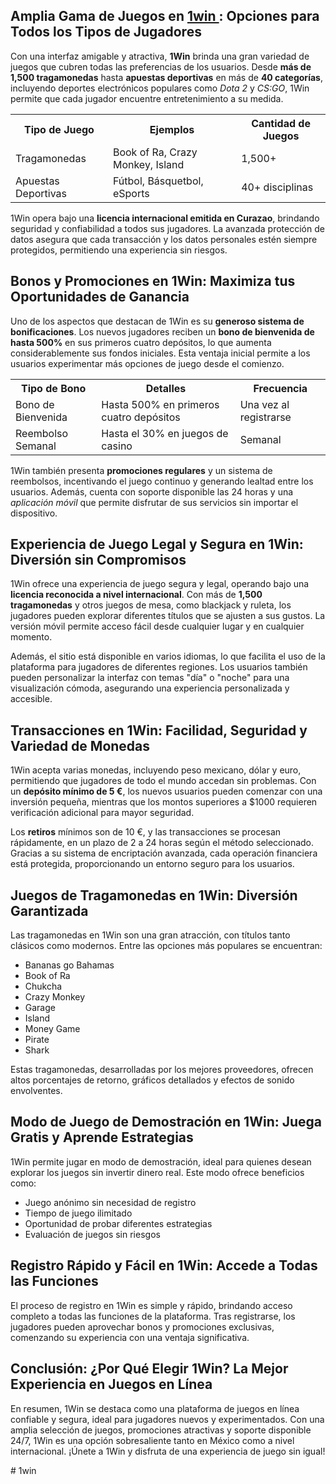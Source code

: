 <h2>Amplia Gama de Juegos en <a href="https://1win1.mx/">1win </a>: Opciones para Todos los Tipos de Jugadores</h2>
<p>Con una interfaz amigable y atractiva, <strong>1Win</strong> brinda una gran variedad de juegos que cubren todas las preferencias de los usuarios. Desde <strong>más de 1,500 tragamonedas</strong> hasta <strong>apuestas deportivas</strong> en más de <strong>40 categorías</strong>, incluyendo deportes electrónicos populares como <em>Dota 2</em> y <em>CS:GO</em>, 1Win permite que cada jugador encuentre entretenimiento a su medida.</p>

<table>
  <tr>
    <th>Tipo de Juego</th>
    <th>Ejemplos</th>
    <th>Cantidad de Juegos</th>
  </tr>
  <tr>
    <td>Tragamonedas</td>
    <td>Book of Ra, Crazy Monkey, Island</td>
    <td>1,500+</td>
  </tr>
  <tr>
    <td>Apuestas Deportivas</td>
    <td>Fútbol, Básquetbol, eSports</td>
    <td>40+ disciplinas</td>
  </tr>
</table>

<p>1Win opera bajo una <strong>licencia internacional emitida en Curazao</strong>, brindando seguridad y confiabilidad a todos sus jugadores. La avanzada protección de datos asegura que cada transacción y los datos personales estén siempre protegidos, permitiendo una experiencia sin riesgos.</p>

<h2>Bonos y Promociones en 1Win: Maximiza tus Oportunidades de Ganancia</h2>
<p>Uno de los aspectos que destacan de 1Win es su <strong>generoso sistema de bonificaciones</strong>. Los nuevos jugadores reciben un <strong>bono de bienvenida de hasta 500%</strong> en sus primeros cuatro depósitos, lo que aumenta considerablemente sus fondos iniciales. Esta ventaja inicial permite a los usuarios experimentar más opciones de juego desde el comienzo.</p>

<table>
  <tr>
    <th>Tipo de Bono</th>
    <th>Detalles</th>
    <th>Frecuencia</th>
  </tr>
  <tr>
    <td>Bono de Bienvenida</td>
    <td>Hasta 500% en primeros cuatro depósitos</td>
    <td>Una vez al registrarse</td>
  </tr>
  <tr>
    <td>Reembolso Semanal</td>
    <td>Hasta el 30% en juegos de casino</td>
    <td>Semanal</td>
  </tr>
</table>

<p>1Win también presenta <strong>promociones regulares</strong> y un sistema de reembolsos, incentivando el juego continuo y generando lealtad entre los usuarios. Además, cuenta con soporte disponible las 24 horas y una <em>aplicación móvil</em> que permite disfrutar de sus servicios sin importar el dispositivo.</p>

<h2>Experiencia de Juego Legal y Segura en 1Win: Diversión sin Compromisos</h2>
<p>1Win ofrece una experiencia de juego segura y legal, operando bajo una <strong>licencia reconocida a nivel internacional</strong>. Con más de <strong>1,500 tragamonedas</strong> y otros juegos de mesa, como blackjack y ruleta, los jugadores pueden explorar diferentes títulos que se ajusten a sus gustos. La versión móvil permite acceso fácil desde cualquier lugar y en cualquier momento.</p>

<p>Además, el sitio está disponible en varios idiomas, lo que facilita el uso de la plataforma para jugadores de diferentes regiones. Los usuarios también pueden personalizar la interfaz con temas "día" o "noche" para una visualización cómoda, asegurando una experiencia personalizada y accesible.</p>

<h2>Transacciones en 1Win: Facilidad, Seguridad y Variedad de Monedas</h2>
<p>1Win acepta varias monedas, incluyendo peso mexicano, dólar y euro, permitiendo que jugadores de todo el mundo accedan sin problemas. Con un <strong>depósito mínimo de 5 €</strong>, los nuevos usuarios pueden comenzar con una inversión pequeña, mientras que los montos superiores a $1000 requieren verificación adicional para mayor seguridad.</p>

<p>Los <strong>retiros</strong> mínimos son de 10 €, y las transacciones se procesan rápidamente, en un plazo de 2 a 24 horas según el método seleccionado. Gracias a su sistema de encriptación avanzada, cada operación financiera está protegida, proporcionando un entorno seguro para los usuarios.</p>

<h2>Juegos de Tragamonedas en 1Win: Diversión Garantizada</h2>
<p>Las tragamonedas en 1Win son una gran atracción, con títulos tanto clásicos como modernos. Entre las opciones más populares se encuentran:</p>
<ul>
    <li>Bananas go Bahamas</li>
    <li>Book of Ra</li>
    <li>Chukcha</li>
    <li>Crazy Monkey</li>
    <li>Garage</li>
    <li>Island</li>
    <li>Money Game</li>
    <li>Pirate</li>
    <li>Shark</li>
</ul>
<p>Estas tragamonedas, desarrolladas por los mejores proveedores, ofrecen altos porcentajes de retorno, gráficos detallados y efectos de sonido envolventes.</p>

<h2>Modo de Juego de Demostración en 1Win: Juega Gratis y Aprende Estrategias</h2>
<p>1Win permite jugar en modo de demostración, ideal para quienes desean explorar los juegos sin invertir dinero real. Este modo ofrece beneficios como:</p>
<ul>
    <li>Juego anónimo sin necesidad de registro</li>
    <li>Tiempo de juego ilimitado</li>
    <li>Oportunidad de probar diferentes estrategias</li>
    <li>Evaluación de juegos sin riesgos</li>
</ul>

<h2>Registro Rápido y Fácil en 1Win: Accede a Todas las Funciones</h2>
<p>El proceso de registro en 1Win es simple y rápido, brindando acceso completo a todas las funciones de la plataforma. Tras registrarse, los jugadores pueden aprovechar bonos y promociones exclusivas, comenzando su experiencia con una ventaja significativa.</p>

<h2>Conclusión: ¿Por Qué Elegir 1Win? La Mejor Experiencia en Juegos en Línea</h2>
<p>En resumen, 1Win se destaca como una plataforma de juegos en línea confiable y segura, ideal para jugadores nuevos y experimentados. Con una amplia selección de juegos, promociones atractivas y soporte disponible 24/7, 1Win es una opción sobresaliente tanto en México como a nivel internacional. ¡Únete a 1Win y disfruta de una experiencia de juego sin igual!</p># 1win
